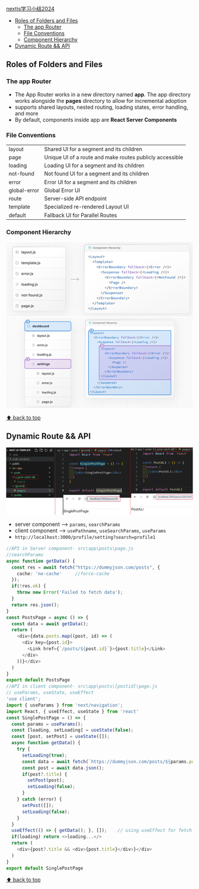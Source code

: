 [nextjs学习小结2024](#top)

- [Roles of Folders and Files](#roles-of-folders-and-files)
  - [The app Router](#the-app-router)
  - [File Conventions](#file-conventions)
  - [Component Hierarchy](#component-hierarchy)
- [Dynamic Route \&\& API](#dynamic-route--api)

## Roles of Folders and Files

### The app Router

- The App Router works in a new directory named **app**. The app directory works alongside the **pages** directory to allow for incremental adoption
- supports shared layouts, nested routing, loading states, error handling, and more
- By default, components inside app are **React Server Components**

### File Conventions

|||
|---|---|
|layout|	Shared UI for a segment and its children|
|page|	Unique UI of a route and make routes publicly accessible|
|loading|	Loading UI for a segment and its children|
|not-found|	Not found UI for a segment and its children|
|error|	Error UI for a segment and its children|
|global-error|	Global Error UI|
|route|	Server-side API endpoint|
|template|	Specialized re-rendered Layout UI|
|default|	Fallback UI for Parallel Routes|

### Component Hierarchy

![alt text](./images/CHierarchy.png)
![alt text](./images/CHierarchy1.png)

[⬆ back to top](#top)

## Dynamic Route && API

![Dynamic Route](./images/DynamicRoute.png)

- server component  -->  `params`, `searchParams`
- client component  -->  `usePathname`, `useSearchParams`, `useParams`
- `http://localhost:3000/profile/setting?search=profile1`

```ts
//API in Server component- src\app\posts\page.js
//searchParams
async function getData() {
  const res = await fetch("https://dummyjson.com/posts", {
    cache: 'no-cache'     //force-cache
  });
  if(!res.ok) {
    throw new Error('Failed to fetch data');
  }
  return res.json();
}
const PostsPage = async () => {
  const data = await getData();
  return (
    <div>{data.posts.map((post, id) => (
      <div key={post.id}>
        <Link href={`/posts/${post.id}`}>{post.title}</Link>
      </div>
    ))}</div>
  )
}
export default PostsPage
//API in client component- src\app\posts\[postid]\page.js
// useParams, useState, useEffect
'use client';
import { useParams } from 'next/navigation';
import React, { useEffect, useState } from 'react'
const SinglePostPage = () => {
  const params = useParams();
  const [loading, setLoading] = useState(false);
  const [post, setPost] = useState([]);
  async function getData() {
    try {
      setLoading(true);
      const data = await fetch(`https://dummyjson.com/posts/${params.postid}`);
      const post = await data.json();
      if(post?.title) {
        setPost(post);
        setLoading(false);
      }
    } catch (error) {
      setPost([]);
      setLoading(false);
    }
  }
  useEffect(() => { getData(); }, []);    // using useEffect for fetch
  if(loading) return <>loading...</>
  return (
    <div>{post?.title && <div>{post.title}</div>}</div>
  )
}
export default SinglePostPage
```

[⬆ back to top](#top)
